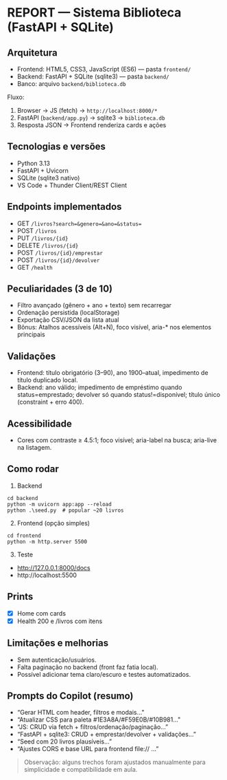 # REPORT — Sistema Biblioteca (FastAPI + SQLite)

## Arquitetura
- Frontend: HTML5, CSS3, JavaScript (ES6) — pasta `frontend/`
- Backend: FastAPI + SQLite (sqlite3) — pasta `backend/`
- Banco: arquivo `backend/biblioteca.db`

Fluxo:
1) Browser → JS (fetch) → `http://localhost:8000/*`
2) FastAPI (`backend/app.py`) → sqlite3 → `biblioteca.db`
3) Resposta JSON → Frontend renderiza cards e ações

## Tecnologias e versões
- Python 3.13
- FastAPI + Uvicorn
- SQLite (sqlite3 nativo)
- VS Code + Thunder Client/REST Client

## Endpoints implementados
- GET `/livros?search=&genero=&ano=&status=`
- POST `/livros`
- PUT `/livros/{id}`
- DELETE `/livros/{id}`
- POST `/livros/{id}/emprestar`
- POST `/livros/{id}/devolver`
- GET `/health`

## Peculiaridades (3 de 10)
- Filtro avançado (gênero + ano + texto) sem recarregar
- Ordenação persistida (localStorage)
- Exportação CSV/JSON da lista atual
- Bônus: Atalhos acessíveis (Alt+N), foco visível, aria-* nos elementos principais

## Validações
- Frontend: título obrigatório (3–90), ano 1900–atual, impedimento de título duplicado local.
- Backend: ano válido; impedimento de empréstimo quando status=emprestado; devolver só quando status!=disponível; título único (constraint + erro 400).

## Acessibilidade
- Cores com contraste ≥ 4.5:1; foco visível; aria-label na busca; aria-live na listagem.

## Como rodar
1. Backend
```
cd backend
python -m uvicorn app:app --reload
python .\seed.py  # popular ~20 livros
```
2. Frontend (opção simples)
```
cd frontend
python -m http.server 5500
```
3. Teste
- http://127.0.0.1:8000/docs
- http://localhost:5500

## Prints
- [x] Home com cards
- [x] Health 200 e /livros com itens

## Limitações e melhorias
- Sem autenticação/usuários.
- Falta paginação no backend (front faz fatia local).
- Possível adicionar tema claro/escuro e testes automatizados.

## Prompts do Copilot (resumo)
- “Gerar HTML com header, filtros e modais…"
- “Atualizar CSS para paleta #1E3A8A/#F59E0B/#10B981…"
- “JS: CRUD via fetch + filtros/ordenação/paginação…”
- “FastAPI + sqlite3: CRUD + emprestar/devolver + validações…”
- “Seed com 20 livros plausíveis…”
- “Ajustes CORS e base URL para frontend file:// …”

> Observação: alguns trechos foram ajustados manualmente para simplicidade e compatibilidade em aula.
